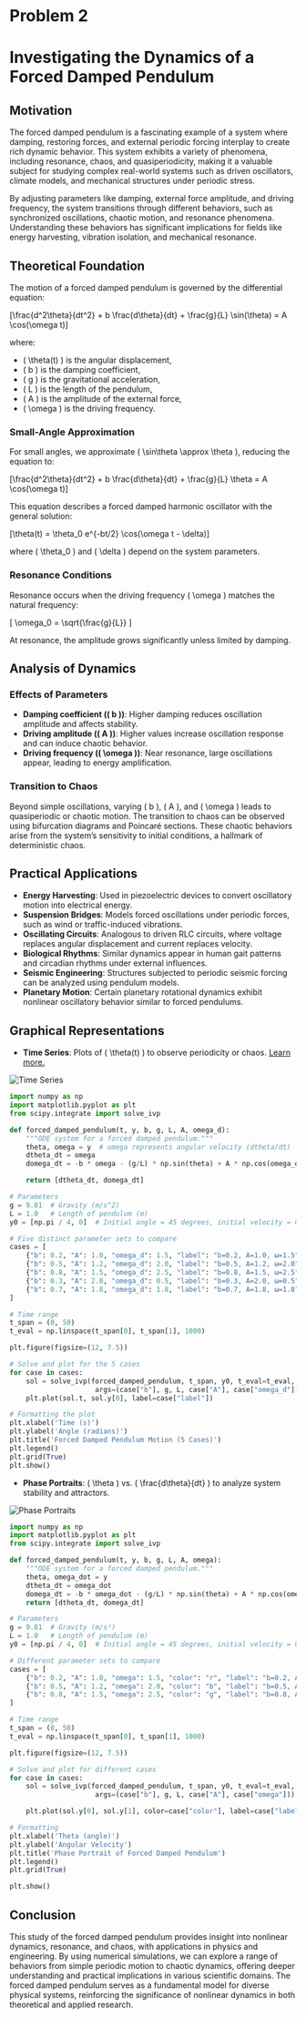 # Problem 2

# Investigating the Dynamics of a Forced Damped Pendulum

## Motivation

The forced damped pendulum is a fascinating example of a system where damping, restoring forces, and external periodic forcing interplay to create rich dynamic behavior. This system exhibits a variety of phenomena, including resonance, chaos, and quasiperiodicity, making it a valuable subject for studying complex real-world systems such as driven oscillators, climate models, and mechanical structures under periodic stress.

By adjusting parameters like damping, external force amplitude, and driving frequency, the system transitions through different behaviors, such as synchronized oscillations, chaotic motion, and resonance phenomena. Understanding these behaviors has significant implications for fields like energy harvesting, vibration isolation, and mechanical resonance.

## Theoretical Foundation

The motion of a forced damped pendulum is governed by the differential equation:

\[\frac{d^2\theta}{dt^2} + b \frac{d\theta}{dt} + \frac{g}{L} \sin(\theta) = A \cos(\omega t)\]

where:

- \( \theta(t) \) is the angular displacement,
- \( b \) is the damping coefficient,
- \( g \) is the gravitational acceleration,
- \( L \) is the length of the pendulum,
- \( A \) is the amplitude of the external force,
- \( \omega \) is the driving frequency.

### Small-Angle Approximation

For small angles, we approximate \( \sin\theta \approx \theta \), reducing the equation to:

\[\frac{d^2\theta}{dt^2} + b \frac{d\theta}{dt} + \frac{g}{L} \theta = A \cos(\omega t)\]

This equation describes a forced damped harmonic oscillator with the general solution:

\[\theta(t) = \theta_0 e^{-bt/2} \cos(\omega t - \delta)\]

where \( \theta_0 \) and \( \delta \) depend on the system parameters.

### Resonance Conditions

Resonance occurs when the driving frequency \( \omega \) matches the natural frequency:

\[ \omega_0 = \sqrt{\frac{g}{L}} \]

At resonance, the amplitude grows significantly unless limited by damping.

## Analysis of Dynamics

### Effects of Parameters

- **Damping coefficient (\( b \))**: Higher damping reduces oscillation amplitude and affects stability.
- **Driving amplitude (\( A \))**: Higher values increase oscillation response and can induce chaotic behavior.
- **Driving frequency (\( \omega \))**: Near resonance, large oscillations appear, leading to energy amplification.

### Transition to Chaos

Beyond simple oscillations, varying \( b \), \( A \), and \( \omega \) leads to quasiperiodic or chaotic motion. The transition to chaos can be observed using bifurcation diagrams and Poincaré sections. These chaotic behaviors arise from the system’s sensitivity to initial conditions, a hallmark of deterministic chaos.

## Practical Applications

- **Energy Harvesting**: Used in piezoelectric devices to convert oscillatory motion into electrical energy.
- **Suspension Bridges**: Models forced oscillations under periodic forces, such as wind or traffic-induced vibrations.
- **Oscillating Circuits**: Analogous to driven RLC circuits, where voltage replaces angular displacement and current replaces velocity.
- **Biological Rhythms**: Similar dynamics appear in human gait patterns and circadian rhythms under external influences.
- **Seismic Engineering**: Structures subjected to periodic seismic forcing can be analyzed using pendulum models.
- **Planetary Motion**: Certain planetary rotational dynamics exhibit nonlinear oscillatory behavior similar to forced pendulums.

## Graphical Representations

- **Time Series**: Plots of \( \theta(t) \) to observe periodicity or chaos. <a href="https://colab.research.google.com/drive/1bj51sHI9Xlik4Y6hWdOUKXCk4eS9XUBJ#scrollTo=4wrl1_4bTDLt" target="_blank">Learn more.</a>

![Time Series](time_series.png)

```python
import numpy as np
import matplotlib.pyplot as plt
from scipy.integrate import solve_ivp

def forced_damped_pendulum(t, y, b, g, L, A, omega_d):
    """ODE system for a forced damped pendulum."""
    theta, omega = y  # omega represents angular velocity (dtheta/dt)
    dtheta_dt = omega
    domega_dt = -b * omega - (g/L) * np.sin(theta) + A * np.cos(omega_d * t)  # Corrected force term

    return [dtheta_dt, domega_dt]

# Parameters
g = 9.81  # Gravity (m/s^2)
L = 1.0   # Length of pendulum (m)
y0 = [np.pi / 4, 0]  # Initial angle = 45 degrees, initial velocity = 0

# Five distinct parameter sets to compare
cases = [
    {"b": 0.2, "A": 1.0, "omega_d": 1.5, "label": "b=0.2, A=1.0, ω=1.5"},
    {"b": 0.5, "A": 1.2, "omega_d": 2.0, "label": "b=0.5, A=1.2, ω=2.0"},
    {"b": 0.8, "A": 1.5, "omega_d": 2.5, "label": "b=0.8, A=1.5, ω=2.5"},
    {"b": 0.3, "A": 2.0, "omega_d": 0.5, "label": "b=0.3, A=2.0, ω=0.5"},  # Moderate damping, low frequency
    {"b": 0.7, "A": 1.8, "omega_d": 1.8, "label": "b=0.7, A=1.8, ω=1.8"},  # Strong damping, medium frequency
]

# Time range
t_span = (0, 50)
t_eval = np.linspace(t_span[0], t_span[1], 1000)

plt.figure(figsize=(12, 7.5))

# Solve and plot for the 5 cases
for case in cases:
    sol = solve_ivp(forced_damped_pendulum, t_span, y0, t_eval=t_eval,
                     args=(case["b"], g, L, case["A"], case["omega_d"]))
    plt.plot(sol.t, sol.y[0], label=case["label"])

# Formatting the plot
plt.xlabel('Time (s)')
plt.ylabel('Angle (radians)')
plt.title('Forced Damped Pendulum Motion (5 Cases)')
plt.legend()
plt.grid(True)
plt.show()
```

- **Phase Portraits**: \( \theta \) vs. \( \frac{d\theta}{dt} \) to analyze system stability and attractors.

![Phase Portraits](phase_portrait.png)

```python
import numpy as np
import matplotlib.pyplot as plt
from scipy.integrate import solve_ivp

def forced_damped_pendulum(t, y, b, g, L, A, omega):
    """ODE system for a forced damped pendulum."""
    theta, omega_dot = y
    dtheta_dt = omega_dot
    domega_dt = -b * omega_dot - (g/L) * np.sin(theta) + A * np.cos(omega * t)
    return [dtheta_dt, domega_dt]

# Parameters
g = 9.81  # Gravity (m/s²)
L = 1.0   # Length of pendulum (m)
y0 = [np.pi / 4, 0]  # Initial angle = 45 degrees, initial velocity = 0

# Different parameter sets to compare
cases = [
    {"b": 0.2, "A": 1.0, "omega": 1.5, "color": "r", "label": "b=0.2, A=1.0, ω=1.5"},
    {"b": 0.5, "A": 1.2, "omega": 2.0, "color": "b", "label": "b=0.5, A=1.2, ω=2.0"},
    {"b": 0.8, "A": 1.5, "omega": 2.5, "color": "g", "label": "b=0.8, A=1.5, ω=2.5"},
]

# Time range
t_span = (0, 50)
t_eval = np.linspace(t_span[0], t_span[1], 1000)

plt.figure(figsize=(12, 7.5))

# Solve and plot for different cases
for case in cases:
    sol = solve_ivp(forced_damped_pendulum, t_span, y0, t_eval=t_eval,
                     args=(case["b"], g, L, case["A"], case["omega"]))

    plt.plot(sol.y[0], sol.y[1], color=case["color"], label=case["label"])

# Formatting
plt.xlabel('Theta (angle)')
plt.ylabel('Angular Velocity')
plt.title('Phase Portrait of Forced Damped Pendulum')
plt.legend()
plt.grid(True)

plt.show()
```

## Conclusion

This study of the forced damped pendulum provides insight into nonlinear dynamics, resonance, and chaos, with applications in physics and engineering. By using numerical simulations, we can explore a range of behaviors from simple periodic motion to chaotic dynamics, offering deeper understanding and practical implications in various scientific domains. The forced damped pendulum serves as a fundamental model for diverse physical systems, reinforcing the significance of nonlinear dynamics in both theoretical and applied research.
